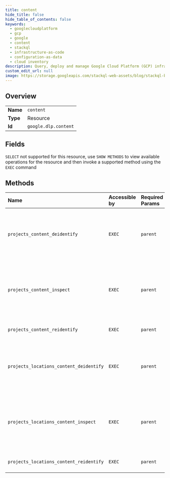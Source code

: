 ```yaml
---
title: content
hide_title: false
hide_table_of_contents: false
keywords:
  - googlecloudplatform
  - gcp
  - google
  - content
  - stackql
  - infrastructure-as-code
  - configuration-as-data
  - cloud inventory
description: Query, deploy and manage Google Cloud Platform (GCP) infrastructure and resources using SQL
custom_edit_url: null
image: https://storage.googleapis.com/stackql-web-assets/blog/stackql-blog-post-featured-image.png
---
```

  
    

## Overview
<table><tbody>
<tr><td><b>Name</b></td><td><code>content</code></td></tr>
<tr><td><b>Type</b></td><td>Resource</td></tr>
<tr><td><b>Id</b></td><td><code>google.dlp.content</code></td></tr>
</tbody></table>

## Fields
`SELECT` not supported for this resource, use `SHOW METHODS` to view available operations for the resource and then invoke a supported method using the `EXEC` command  
## Methods
| Name | Accessible by | Required Params | Description |
|:-----|:--------------|:----------------|:------------|
| `projects_content_deidentify` | `EXEC` | `parent` | De-identifies potentially sensitive info from a ContentItem. This method has limits on input size and output size. See https://cloud.google.com/dlp/docs/deidentify-sensitive-data to learn more. When no InfoTypes or CustomInfoTypes are specified in this request, the system will automatically choose what detectors to run. By default this may be all types, but may change over time as detectors are updated. |
| `projects_content_inspect` | `EXEC` | `parent` | Finds potentially sensitive info in content. This method has limits on input size, processing time, and output size. When no InfoTypes or CustomInfoTypes are specified in this request, the system will automatically choose what detectors to run. By default this may be all types, but may change over time as detectors are updated. For how to guides, see https://cloud.google.com/dlp/docs/inspecting-images and https://cloud.google.com/dlp/docs/inspecting-text, |
| `projects_content_reidentify` | `EXEC` | `parent` | Re-identifies content that has been de-identified. See https://cloud.google.com/dlp/docs/pseudonymization#re-identification_in_free_text_code_example to learn more. |
| `projects_locations_content_deidentify` | `EXEC` | `parent` | De-identifies potentially sensitive info from a ContentItem. This method has limits on input size and output size. See https://cloud.google.com/dlp/docs/deidentify-sensitive-data to learn more. When no InfoTypes or CustomInfoTypes are specified in this request, the system will automatically choose what detectors to run. By default this may be all types, but may change over time as detectors are updated. |
| `projects_locations_content_inspect` | `EXEC` | `parent` | Finds potentially sensitive info in content. This method has limits on input size, processing time, and output size. When no InfoTypes or CustomInfoTypes are specified in this request, the system will automatically choose what detectors to run. By default this may be all types, but may change over time as detectors are updated. For how to guides, see https://cloud.google.com/dlp/docs/inspecting-images and https://cloud.google.com/dlp/docs/inspecting-text, |
| `projects_locations_content_reidentify` | `EXEC` | `parent` | Re-identifies content that has been de-identified. See https://cloud.google.com/dlp/docs/pseudonymization#re-identification_in_free_text_code_example to learn more. |
